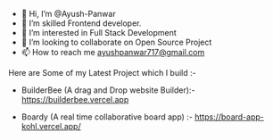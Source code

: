 - 👋 Hi, I’m @Ayush-Panwar
- 🌱 I’m skilled Frontend developer.
- 👀 I’m interested in Full Stack Development
- 💞️ I’m looking to collaborate on Open Source Project 
- 📫 How to reach me ayushpanwar717@gmail.com

 Here are Some of my Latest Project which I build :-
 
  - BuilderBee (A drag and Drop website Builder):- https://builderbee.vercel.app
  
  - Boardy (A real time collaborative board app) :- https://board-app-kohl.vercel.app/
  
